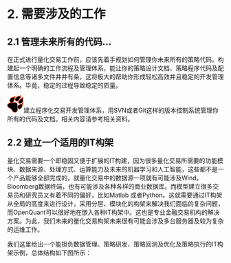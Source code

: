 # 2. 需要涉及的工作

## 2.1 管理未来所有的代码...

在正式进行量化交易工作前，应该先着手规划如何管理你未来所有的策略代码。构建起一个明确的工作流程及管理体系，能让你的策略设计文档、策略程序代码及配置信息等诸多文件井井有条，这将极大的帮助你形成轻松高效并且稳定的开发管理体系。毕竟，稳定的过程导致稳定的质量。

![](/.gitbook/assets/icon_paw.png)建立程序化交易开发管理体系，用SVN或者Git这样的版本控制系统管理你所有的代码及文档。相关内容请参考相关资料。

## 2.2 建立一个适用的IT构架

量化交易需要一个即稳固又便于扩展的IT构建，因为很多量化交易所需要的功能模块、数据来源、处理方式、运算能力及未来的机器学习和人工智能，这些都不是一个产品能够全部完成的，就量化交易中的数据源一项就有可能涉及Wind，Bloomberg数据终端，也有可能涉及各种各样的商业数据库。而模型建立很多交易员和研究员又有着不同的偏好，比如Matlab 或者Python。这就需要通过IT构架从全局的高度来进行设计，采用分层、模块化的构架来解决我们面临的复杂问题，而OpenQuant可以很好地在嵌入各种IT构架中。这也是专业金融交易机构的解决方案。为此，我们未来的量化交易构架未来很有可能会涉及多台服务器及较为复杂的运维工作。

我们这里给出一个能担负数据管理、策略研发、策略回测及优化及策略执行的IT构架示例，总体结构如下图所示：

